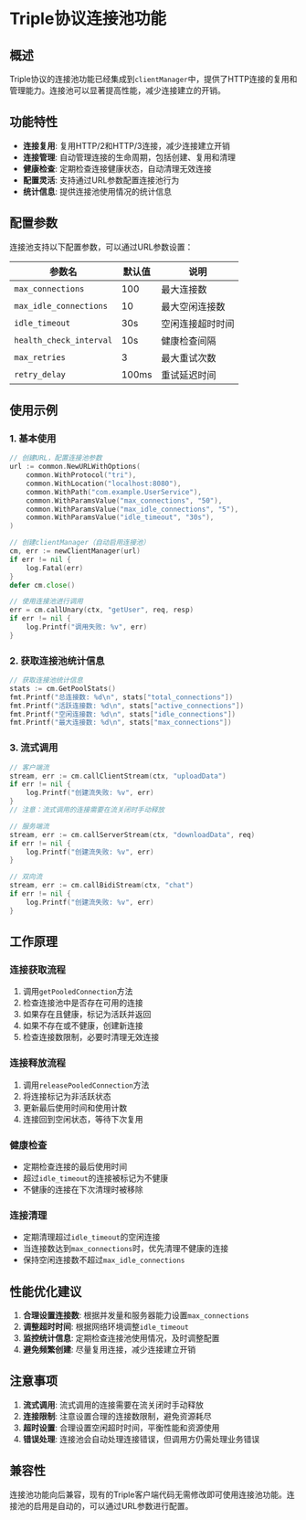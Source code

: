 # Triple协议连接池功能

## 概述

Triple协议的连接池功能已经集成到`clientManager`中，提供了HTTP连接的复用和管理能力。连接池可以显著提高性能，减少连接建立的开销。

## 功能特性

- **连接复用**: 复用HTTP/2和HTTP/3连接，减少连接建立开销
- **连接管理**: 自动管理连接的生命周期，包括创建、复用和清理
- **健康检查**: 定期检查连接健康状态，自动清理无效连接
- **配置灵活**: 支持通过URL参数配置连接池行为
- **统计信息**: 提供连接池使用情况的统计信息

## 配置参数

连接池支持以下配置参数，可以通过URL参数设置：

| 参数名 | 默认值 | 说明 |
|--------|--------|------|
| `max_connections` | 100 | 最大连接数 |
| `max_idle_connections` | 10 | 最大空闲连接数 |
| `idle_timeout` | 30s | 空闲连接超时时间 |
| `health_check_interval` | 10s | 健康检查间隔 |
| `max_retries` | 3 | 最大重试次数 |
| `retry_delay` | 100ms | 重试延迟时间 |

## 使用示例

### 1. 基本使用

```go
// 创建URL，配置连接池参数
url := common.NewURLWithOptions(
    common.WithProtocol("tri"),
    common.WithLocation("localhost:8080"),
    common.WithPath("com.example.UserService"),
    common.WithParamsValue("max_connections", "50"),
    common.WithParamsValue("max_idle_connections", "5"),
    common.WithParamsValue("idle_timeout", "30s"),
)

// 创建clientManager（自动启用连接池）
cm, err := newClientManager(url)
if err != nil {
    log.Fatal(err)
}
defer cm.close()

// 使用连接池进行调用
err = cm.callUnary(ctx, "getUser", req, resp)
if err != nil {
    log.Printf("调用失败: %v", err)
}
```

### 2. 获取连接池统计信息

```go
// 获取连接池统计信息
stats := cm.GetPoolStats()
fmt.Printf("总连接数: %d\n", stats["total_connections"])
fmt.Printf("活跃连接数: %d\n", stats["active_connections"])
fmt.Printf("空闲连接数: %d\n", stats["idle_connections"])
fmt.Printf("最大连接数: %d\n", stats["max_connections"])
```

### 3. 流式调用

```go
// 客户端流
stream, err := cm.callClientStream(ctx, "uploadData")
if err != nil {
    log.Printf("创建流失败: %v", err)
}
// 注意：流式调用的连接需要在流关闭时手动释放

// 服务端流
stream, err := cm.callServerStream(ctx, "downloadData", req)
if err != nil {
    log.Printf("创建流失败: %v", err)
}

// 双向流
stream, err := cm.callBidiStream(ctx, "chat")
if err != nil {
    log.Printf("创建流失败: %v", err)
}
```

## 工作原理

### 连接获取流程

1. 调用`getPooledConnection`方法
2. 检查连接池中是否存在可用的连接
3. 如果存在且健康，标记为活跃并返回
4. 如果不存在或不健康，创建新连接
5. 检查连接数限制，必要时清理无效连接

### 连接释放流程

1. 调用`releasePooledConnection`方法
2. 将连接标记为非活跃状态
3. 更新最后使用时间和使用计数
4. 连接回到空闲状态，等待下次复用

### 健康检查

- 定期检查连接的最后使用时间
- 超过`idle_timeout`的连接被标记为不健康
- 不健康的连接在下次清理时被移除

### 连接清理

- 定期清理超过`idle_timeout`的空闲连接
- 当连接数达到`max_connections`时，优先清理不健康的连接
- 保持空闲连接数不超过`max_idle_connections`

## 性能优化建议

1. **合理设置连接数**: 根据并发量和服务器能力设置`max_connections`
2. **调整超时时间**: 根据网络环境调整`idle_timeout`
3. **监控统计信息**: 定期检查连接池使用情况，及时调整配置
4. **避免频繁创建**: 尽量复用连接，减少连接建立开销

## 注意事项

1. **流式调用**: 流式调用的连接需要在流关闭时手动释放
2. **连接限制**: 注意设置合理的连接数限制，避免资源耗尽
3. **超时设置**: 合理设置空闲超时时间，平衡性能和资源使用
4. **错误处理**: 连接池会自动处理连接错误，但调用方仍需处理业务错误

## 兼容性

连接池功能向后兼容，现有的Triple客户端代码无需修改即可使用连接池功能。连接池的启用是自动的，可以通过URL参数进行配置。
